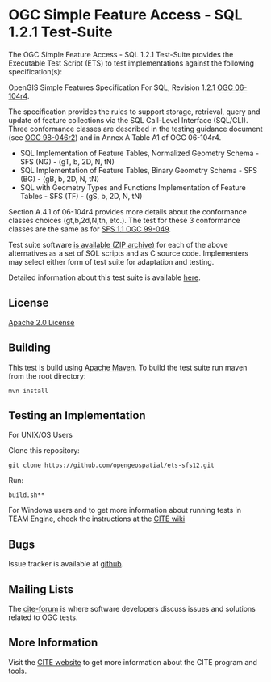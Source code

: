 # OGC Simple Feature Access - SQL 1.2.1 Test-Suite

The OGC Simple Feature Access - SQL 1.2.1 Test-Suite provides the Executable Test Script (ETS) to test implementations against the following specification(s):

OpenGIS Simple Features Specification For SQL, Revision 1.2.1 [OGC
06-104r4](http://portal.opengeospatial.org/files/?artifact_id=25354).

The specification provides the rules to support storage, retrieval, query and update of
feature collections via the SQL Call-Level Interface (SQL/CLI). Three
conformance classes are described in the testing guidance document (see [OGC
98-046r2](http://portal.opengeospatial.org/files/?artifact_id=7587)) and in
Annex A Table A1 of OGC 06-104r4.

* SQL Implementation of Feature Tables, Normalized Geometry Schema - SFS (NG) - (gT, b, 2D, N, tN)
* SQL Implementation of Feature Tables, Binary Geometry Schema - SFS (BG) - (gB, b, 2D, N, tN)
* SQL with Geometry Types and Functions Implementation of Feature Tables - SFS (TF) - (gS, b, 2D, N, tN)

Section A.4.1 of 06-104r4 provides more details about the conformance classes
choices (gt,b,2d,N,tn, etc.). The test for these 3 conformance classes are the
same as for [SFS 1.1 OGC
99-049](http://portal.opengeospatial.org/files/?artifact_id=829).

Test suite software [is available (ZIP
archive)](http://portal.opengeospatial.org/files/?artifact_id=16317) for each
of the above alternatives as a set of SQL scripts and as C source code.
Implementers may select either form of test suite for adaptation and testing.

Detailed information about this test suite is available [here]( http://htmlpreview.github.com/?https://github.com/opengeospatial/ets-sfs12/blob/master/src/main/web/index.html).

## License

[Apache 2.0 License](LICENSE.md)

## Building

This test is build using [Apache Maven](http://maven.apache.org/). To 
build the test suite run maven from the root directory:

```
mvn install
```
     
## Testing an Implementation

For UNIX/OS Users

Clone this repository:
```     
git clone https://github.com/opengeospatial/ets-sfs12.git
```
Run:
```   
build.sh**
```

For Windows users and to get more information about running tests in TEAM Engine, check the instructions at the [CITE wiki](http://cite.opengeospatial.org/easytesting)

## Bugs

Issue tracker is available at [github](https://github.com/opengeospatial/ets-sfs12/issues).

## Mailing Lists

The [cite-forum](http://cite.opengeospatial.org/forum) is where software developers discuss issues and solutions related to OGC tests. 

## More Information

Visit the [CITE website](http://cite.opengeospatial.org/) to get more information about the CITE program and tools.

